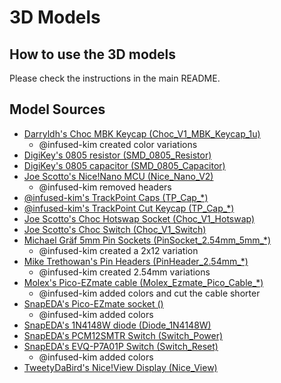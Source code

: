 # 3D Models

## How to use the 3D models

Please check the instructions in the main README.

## Model Sources

- [Darryldh's Choc MBK Keycap (Choc_V1_MBK_Keycap_1u)](https://www.thingiverse.com/thing:4564253/files)
    - @infused-kim created color variations
- [DigiKey's 0805 resistor (SMD_0805_Resistor)](https://www.digikey.com/en/models/1757774)
- [DigiKey's 0805 capacitor (SMD_0805_Capacitor)](https://www.digikey.com/en/models/3888611)
- [Joe Scotto's Nice!Nano MCU (Nice_Nano_V2)](https://github.com/joe-scotto/scottokeebs/tree/main/Extras/ScottoKicad/3dmodels/ScottoKeebs_MCU.3dshapes)
    - @infused-kim removed headers
- [@infused-kim's TrackPoint Caps (TP_Cap_*)](../3d_model_src/tp_cap_generator.py)
- [@infused-kim's TrackPoint Cut Keycap (TP_Cap_*)](https://github.com/infused-kim/kb_keycaps_trackpoint)
- [Joe Scotto's Choc Hotswap Socket (Choc_V1_Hotswap)](https://github.com/joe-scotto/scottokeebs/blob/main/Extras/ScottoKicad/3dmodels/ScottoKeebs_Hotswap.3dshapes/Choc_V1.step)
- [Joe Scotto's Choc Switch (Choc_V1_Switch)](https://github.com/joe-scotto/scottokeebs/blob/main/Extras/ScottoKicad/3dmodels/ScottoKeebs_Choc.3dshapes/Choc_V1.step)
- [Michael Gräf 5mm Pin Sockets (PinSocket_2.54mm_5mm_*)](https://grabcad.com/library/pin-header-female-2-54mm-different-pin-numbers-1)
    - @infused-kim created a 2x12 variation
- [Mike Trethowan's Pin Headers (PinHeader_2.54mm_*)](https://grabcad.com/library/low-profile-pin-header-2mm-10-pos-1)
    - @infused-kim created 2.54mm variations
- [Molex's Pico-EZmate cable (Molex_Ezmate_Pico_Cable_*)](https://www.molex.com/en-us/part-list/36920)
    - @infused-kim added colors and cut the cable shorter
- [SnapEDA's Pico-EZmate socket ()](https://www.snapeda.com/parts/0781710002/Molex/view-part/?ref=digikey)
    - @infused-kim added colors
- [SnapEDA's 1N4148W diode (Diode_1N4148W)](https://www.snapeda.com/parts/1N4148W-13-F/Diodes%20Inc./view-part/)
- [SnapEDA's PCM12SMTR Switch (Switch_Power)](https://www.snapeda.com/parts/PCM12SMTR/C&K/view-part/?ref=digikey)
- [SnapEDA's EVQ-P7A01P Switch (Switch_Reset)](https://www.snapeda.com/parts/EVQ-P7A01P/Panasonic/view-part/?ref=digikey)
    - @infused-kim added colors
- [TweetyDaBird's Nice!View Display (Nice_View)](https://discord.com/channels/675924128108118016/698923975002292245/1211937323059773440)
